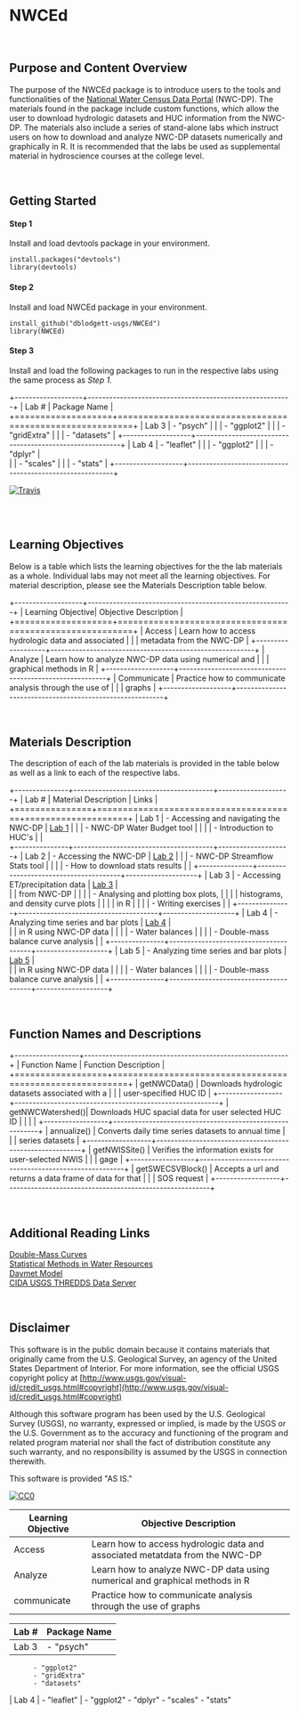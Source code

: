# NWCEd

<br>

## Purpose and Content Overview

The purpose of the NWCEd package is to introduce users to the tools and functionalities of the [National Water Census Data Portal](http://cida.usgs.gov/nwc/) (NWC-DP).  The materials found in the package include custom functions, which allow the user to download hydrologic datasets and HUC information from the NWC-DP.  The materials also include a series of stand-alone labs which instruct users on how to download and analyze NWC-DP datasets numerically and graphically in R.  It is recommended that the labs be used as supplemental material in hydroscience courses at the college level.

<br>

## Getting Started

#### Step 1
Install and load devtools package in your environment.
```{r}
install.packages("devtools")
library(devtools)
```
#### Step 2
Install and load NWCEd package in your environment.
```{r}
install_github("dblodgett-usgs/NWCEd")
library(NWCEd)
```
#### Step 3
Install and load the following packages to run in the respective labs using the same process as *Step 1*.

+-------------------+---------------------------------------------------------+
| Lab #             | Package Name                                            |   
+===================+=========================================================+
| Lab 3             | - "psych"                                               | 
|                   | - "ggplot2"                                             |
|                   | - "gridExtra"                                           |
|                   | - "datasets"                                            |
+-------------------+---------------------------------------------------------+
| Lab 4             | - "leaflet"                                             | 
|                   | - "ggplot2"                                             |
|                   | - "dplyr"                                               |  
|                   | - "scales"                                              |
|                   | - "stats"                                               |
+-------------------+---------------------------------------------------------+


[![Travis](https://travis-ci.org/dblodgett-usgs/NWCEd.svg?branch=master)](https://travis-ci.org/dblodgett-usgs/NWCEd)

<br>

   

<br>

## Learning Objectives
<div style="text-align:left">

Below is a table which lists the learning objectives for the the lab materials as a whole.  Individual labs may not meet all the learning objectives.  For material description, please see the Materials Description table below.

+-------------------+---------------------------------------------------------+
| Learning Objective| Objective Description                                   |   
+===================+=========================================================+
| Access            | Learn how to access hydrologic data and associated      | 
|                   | metadata from the NWC-DP                                |
+-------------------+---------------------------------------------------------+
| Analyze           | Learn how to analyze NWC-DP data using numerical and    | 
|                   | graphical methods in R                                  |
+-------------------+---------------------------------------------------------+
| Communicate       | Practice how to communicate analysis through the use of | 
|                   | graphs                                                  |
+-------------------+---------------------------------------------------------+

<br>

## Materials Description
<div style="text-align:left">
The description of each of the lab materials is provided in the table below as well as a link to each of the respective labs.

+---------------+---------------------------------------+--------------------+
| Lab #         | Material Description                  |        Links       |
+===============+=======================================+====================+
| Lab 1         | - Accessing and navigating the NWC-DP | [Lab 1](https://cdn.rawgit.com/dblodgett-usgs/NWCEd/master/inst/Lab_1.html)       |
|               | - NWC-DP Water Budget tool            |                    |
|               | - Introduction to HUC's               |                    |  
+---------------+---------------------------------------+--------------------+
| Lab 2         | - Accessing the NWC-DP                | [Lab 2](https://cdn.rawgit.com/dblodgett-usgs/NWCEd/master/inst/Lab_2.html)       |
|               | - NWC-DP Streamflow Stats tool        |                    |
|               | - How to download stats results       |                    |
+---------------+---------------------------------------+--------------------+
| Lab 3         | - Accessing ET/precipitation data     | [Lab 3](https://cdn.rawgit.com/dblodgett-usgs/NWCEd/master/inst/Lab_3.html)       |   
|               |   from NWC-DP                         |                    |
|               | - Analysing and plotting box plots,   |                    |
|               |   histograms, and density curve plots |                    |
|               |   in R                                |                    |
|               | - Writing exercises                   |                    |
+---------------+---------------------------------------+--------------------+
| Lab 4         | - Analyzing time series and bar plots | [Lab 4](https://cdn.rawgit.com/dblodgett-usgs/NWCEd/master/inst/Lab_4.html)       |   
|               |   in R using NWC-DP data              |                    |
|               | - Water balances                      |                    |
|               | - Double-mass balance curve analysis  |                    |
+---------------+---------------------------------------+--------------------+
| Lab 5         | - Analyzing time series and bar plots | [Lab 5](https://cdn.rawgit.com/dblodgett-usgs/NWCEd/master/inst/Lab_4.html)       |   
|               |   in R using NWC-DP data              |                    |
|               | - Water balances                      |                    |
|               | - Double-mass balance curve analysis  |                    |
+---------------+---------------------------------------+--------------------+

<br>

## Function Names and Descriptions
<div style="text-align:left">


+------------------+---------------------------------------------------------+
| Function Name    | Function Description                                    |   
+==================+=========================================================+
| getNWCData()     | Downloads hydrologic datasets associated with a         | 
|                  | user-specified HUC ID                                   |
+------------------+---------------------------------------------------------+
| getNWCWatershed()| Downloads HUC spacial data for user selected HUC ID     | 
|                  |                                                         |
+------------------+---------------------------------------------------------+
| annualize()      | Converts daily time series datasets to annual time      | 
|                  | series datasets                                         |
+------------------+---------------------------------------------------------+
| getNWISSite()    | Verifies the information exists for user-selected NWIS  | 
|                  | gage                                                    |
+------------------+---------------------------------------------------------+
| getSWECSVBlock() | Accepts a url and returns a data frame of data for that | 
|                  | SOS request                                             |
+------------------+---------------------------------------------------------+

<br>

## Additional Reading Links

[Double-Mass Curves](http://pubs.usgs.gov/wsp/1541b/report.pdf)<br>
[Statistical Methods in Water Resources](http://pubs.usgs.gov/twri/twri4a3/pdf/twri4a3-new.pdf)<br>
[Daymet Model](https://daymet.ornl.gov/)<br>
[CIDA USGS THREDDS Data Server](http://cida.usgs.gov/thredds/catalog.html?dataset=cida.usgs.gov/ssebopeta/monthly)

<br>

Disclaimer
----------
This software is in the public domain because it contains materials that originally came from the U.S. Geological Survey, an agency of the United States Department of Interior. For more information, see the official USGS copyright policy at [http://www.usgs.gov/visual-id/credit_usgs.html#copyright](http://www.usgs.gov/visual-id/credit_usgs.html#copyright)


Although this software program has been used by the U.S. Geological Survey (USGS), no warranty, expressed or implied, is made by the USGS or the U.S. Government as to the accuracy and functioning of the program and related program material nor shall the fact of distribution constitute any such warranty, and no responsibility is assumed by the USGS in connection therewith.

This software is provided "AS IS."


 [
    ![CC0](http://i.creativecommons.org/p/zero/1.0/88x31.png)
  ](http://creativecommons.org/publicdomain/zero/1.0/)
  
  
| Learning Objective | Objective Description |
| --- | --- |
| Access | Learn how to access hydrologic data and associated metatdata from the NWC-DP |
| Analyze | Learn how to analyze NWC-DP data using numerical and graphical methods in R |
| communicate | Practice how to communicate analysis through the use of graphs |
  
| Lab # | Package Name |
| --- | --- |
| Lab 3 | - "psych"  |
          - "ggplot2"
		  - "gridExtra"
		  - "datasets"
| Lab 4 | - "leaflet" |
		  - "ggplot2"
		  - "dplyr"
		  - "scales"
		  - "stats"

